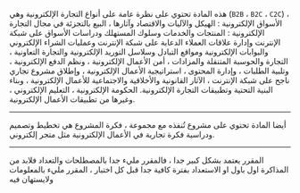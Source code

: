 هذه المادة تحتوي على نظرة عامة على أنواع التجارة الإلكترونية وهي (`B2B` ، `B2C` ، `C2C`) ، الأسواق الإلكترونية : الهيكل
والآليات والاقتصاد وآثارها ، البيع بالتجزئة في مجال التجارة الإلكترونية : المنتجات والخدمات وسلوك المستهلك ودراسات
الأسواق على شبكة الإنترنت وإدارة علاقات العملاء الدعاية على شبكة الإنترنت وعمليات الشراء الإلكتروني والبوابات
الإلكترونية ومواقع التبادل وسلاسل التوريد الإلكترونية والتجارة التعاونية ، التجارة والحوسبة المتنقلة والمزادات ، أمن
الأعمال الإلكترونية ، ونظم الدفع الإلكترونية ، وتلبية الطلبات ، وإدارة المحتوى ، استراتيجية الأعمال الإلكترونية ، وإطلاق
مشروع تجاري ناجح على شبكة الإنترنت ، الآثار القانونية والأخلاقية والاجتماعية للأعمال الإلكترونية ، وبناء البنية التحتية
وتطبيقات التجارة الإلكترونية. الحكومة الإلكترونية ، التعليم الإلكتروني ، وغيرها من تطبيقات الأعمال الإلكترونية.

---
أيضا المادة تحتوي على مشروع تُنفذه مع مجموعة ، فكرة المشروع هي تخطيط وتصميم ودراسية فكرة تجارية في الأعمال الإلكترونية
مثل متجر إلكتروني.

---
المقرر يعتمد بشكل كبير جدا ، فالمقرر مليء جدا بالمصطلحات والتعداد فلابد من المذاكرة اول باول او الاستعداد بفترة كافية
جدا قبل كل اختبار ، المقرر مليء بالمعلومات ولايستهان فيه
